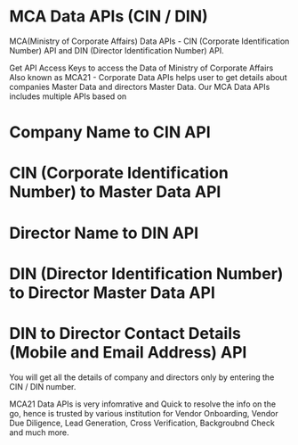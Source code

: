 # MCA Data APIs (CIN / DIN)
MCA(Ministry of Corporate Affairs) Data APIs - CIN (Corporate Identification Number) API and DIN (Director Identification Number) API.

Get API Access Keys to access the Data of Ministry of Corporate Affairs Also known as MCA21 - Corporate Data APIs helps user to get details about companies Master Data and directors Master Data. Our MCA Data APIs includes multiple APIs based on 
# Company Name to CIN API
# CIN (Corporate Identification Number) to Master Data API
# Director Name to DIN API
# DIN (Director Identification Number) to Director Master Data API
# DIN to Director Contact Details (Mobile and Email Address) API

You will get all the details of company and directors only by entering the CIN / DIN number.

MCA21 Data APIs is very infomrative and Quick to resolve the info on the go, hence is trusted by various institution for Vendor Onboarding, Vendor Due Diligence, Lead Generation, Cross Verification, Backgroubnd Check and much more. 


